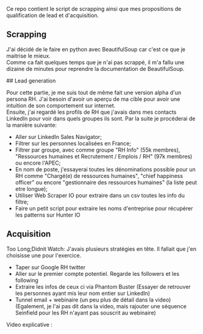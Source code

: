Ce repo contient le script de scrapping ainsi que mes propositions de qualification de lead et d'acquisition.  

## Scrapping

J'ai décidé de le faire en python avec BeautifulSoup car c'est ce que je maitrise le mieux.  
Comme ca fait quelques temps que je n'ai pas scrappé, il m'a fallu une dizaine de minutes pour reprendre la documentation de BeautifulSoup.  

## Lead generation

Pour cette partie, je me suis tout de même fait une version alpha d'un persona RH. J'ai besoin d'avoir un aperçu de ma cible pour avoir une intuition de son comportement sur internet.  
Ensuite, j'ai regardé les profils de RH que j'avais dans mes contacts LinkedIn pour voir dans quels groupes ils sont. Par la suite je procéderai de la manière suivante:  
 - Aller sur LinkedIn Sales Navigator;  
 - Filtrer sur les personnes localisées en France;  
 - Filtrer par groupe, avec comme groupe "RH Info" (55k membres), "Ressources humaines et Recrutement / Emplois / RH" (97k membres) ou encore l'APEC;  
 - En nom de poste, j'essayerai toutes les dénominations possible pour un RH comme "Chargé(e) de ressources humaines", "chief happiness officer" ou encore "gestionnaire des ressources humaines" (la liste peut etre longue);  
 - Utiliser Web Scraper IO pour extraire dans un csv toutes les info du filtre;  
 - Faire un petit script pour extraire les noms d'entreprise pour récupérer les patterns sur Hunter IO  

## Acquisition

Too Long;Didnit Watch: J'avais plusieurs stratégies en tête. Il fallait que j'en choisisse une pour l'exercice.  
- Taper sur Google RH twitter
- Aller sur le premier compte potentiel. Regarde les followers et les following
- Extraire les infos de ceux ci via Phantom Buster
(Essayer de retrouver les personnes ayant mis leur nom entier sur LinkedIn)
- Tunnel email + webinaire (un peu plus de détail dans la video)
(Egalement, je l'ai pas dit dans la video, mais rajouter une séquence Seinfield pour les RH n'ayant pas souscrit au webinaire)

Video explicative : 

